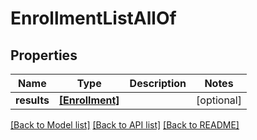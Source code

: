 # EnrollmentListAllOf

## Properties
Name | Type | Description | Notes
------------ | ------------- | ------------- | -------------
**results** | [**[Enrollment]**](Enrollment.md) |  | [optional] 

[[Back to Model list]](../README.md#documentation-for-models) [[Back to API list]](../README.md#documentation-for-api-endpoints) [[Back to README]](../README.md)


